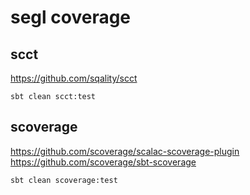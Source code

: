 segl coverage
=============

scct
----

https://github.com/sqality/scct

    sbt clean scct:test

scoverage
---------

https://github.com/scoverage/scalac-scoverage-plugin
https://github.com/scoverage/sbt-scoverage

    sbt clean scoverage:test